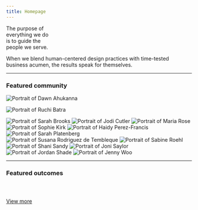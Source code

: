 ```yaml
---
title: Homepage
---
```


<title-block fade="true">
The purpose of<br>
everything we do<br>
<span>is to guide the<br>
people we serve.</span>
</title-block>

<grid background="gray-10">
<column lg="8" md="5">

<p size="xl">When we blend human-centered design practices with time-tested business acumen, the results speak for themselves.</p>

<icon name="PlexArrowDown"></icon>

</column>
</grid>

<grid background="gray-10">
<column lg="16">

<hr>

</column>

<!-- Featured Community Start -->

<column lg="4">

### Featured community

</column>

<column lg="4" md="4">

<tile title_size="small"
    href="/community/Dawn/"
    caption="community/Dawn"
    title="Dawn Ahukanna">
<img src="community/Dawn/608x608.jpg" alt="Portrait of Dawn Ahukanna" />
</tile>

</column>

<column lg="4" md="4">

<tile title_size="small"
    href="/community/Ruchi/"
    caption="community/Ruchi"
    title="Ruchi Batra">
<img src="community/Ruchi/608x608.jpg" alt="Portrait of Ruchi Batra" />
</tile>

</column>

<column lg="4" md="4">
<tile title_size="small"
    href="/community/SarahB/"
    caption="community/SarahB"
    title="Sarah Brooks">
<img src="community/SarahB/608x608.jpg" alt="Portrait of Sarah Brooks" />
</tile>
</column>

<column lg="4" md="4" offset_lg="4">
<tile title_size="small"
    href="/community/Jodi/"
    caption="community/Jodi"
    title="Jodi Cutler">
<img src="community/Jodi/608x608.jpg" alt="Portrait of Jodi Cutler" />
</tile>
</column>

<column lg="4" md="4">
<tile title_size="small"
    href="/community/Maria/"
    caption="community/Maria"
    title="Maria Rose Espadaler Mazo">
<img src="community/Maria/608x608.jpg" alt="Portrait of Maria Rose" />
</tile>
</tile>
</column>

<column lg="4" md="4">
<tile title_size="small"
    href="/community/Sophie/"
    caption="community/Sophie"
    title="Sophie Kirk">
<img src="community/Sophie/608x608.jpg" alt="Portrait of Sophie Kirk" />
</tile>
</column>

<column lg="4" md="4" offset_lg="4">
<tile title_size="small"
    href="/community/Haidy/"
    caption="community/Haidy"
    title="Haidy Perez">
<img src="community/Haidy/608x608.jpg" alt="Portrait of Haidy Perez-Francis" />
</tile>
</column>

<column lg="4" md="4" >
<tile title_size="small"
    href="/community/SarahP/"
    caption="community/SarahP"
    title="Sarah Platenberg">
<img src="community/SarahP/608x608.jpg" alt="Portrait of Sarah Platenberg" />
</tile>
</column>

<column lg="4" md="4">
<tile title_size="small"
    href="/community/Susana/"
    caption="community/Susana"
    title="Susana Rodriguez de Tembleque">
<img src="community/Susana/608x608.jpg" alt="Portrait of Susana Rodriguez de Tembleque" />
</tile>
</column>

<column lg="4" md="4" offset_lg="4">
<tile title_size="small"
    href="/community/Sabine/"
    caption="community/Sabine"
    title="Sabine Roehl">
<img src="community/Sabine/608x608.jpg" alt="Portrait of Sabine Roehl" />
</tile>
</column>

<column lg="4" md="4" >
<tile title_size="small"
    href="/community/Shani/"
    caption="community/Shani"
    title="Shani Sandy">
<img src="community/Shani/608x608.jpg" alt="Portrait of Shani Sandy" />
</tile>
</column>

<column lg="4" md="4" >
<tile title_size="small"
    href="/community/Joni/"
    caption="community/Joni"
    title="Joni Saylor">
<img src="community/Joni/608x608.jpg" alt="Portrait of Joni Saylor" />
</tile>
</column>

<column lg="4" md="4" offset_lg="4">
<tile title_size="small"
    href="/community/Jordan/"
    caption="community/Jordan"
    title="Jordan Shade">
<img src="community/Jordan/608x608.jpg" alt="Portrait of Jordan Shade" />
</tile>
</column>

<column lg="4" md="4">
<tile title_size="small"
    href="/community/Jenny/"
    caption="community/Jenny"
    title="Jenny Woo">
<img src="community/Jenny/608x608.jpg" alt="Portrait of Jenny Woo" />
</tile>
</column>

</grid>

<grid background="gray-10">
<column lg="16">

<hr>

</column>
<column lg="4">

<!-- Featured Community End -->

<!-- Outcomes Start -->

### Featured outcomes

</column>

<column lg="4" md="4">

<tile title_size="small"
    href="/impact/quantum/"
    caption="impact/quantum"
    title="Gallery: Quantum computing">
<img src="images/Image_1.jpg" alt="" />
</tile>

</column>
<column lg="4" md="4">

<tile title_size="small"
    href="https://www.youtube.com/watch?v=yrI8S1906Ug"
    caption="Youtube"
    title="Video: Building a security operations center on wheels">
<img src="images/Image_2.jpg" alt=""/>
</tile>

</column>
<column lg="4" md="4" offset_lg="0"  offset_md="4">

<tile title_size="small"
    href="https://www.tdc.org/competitions/typeface-design-2018/"
    caption="Type Directors Club"
    title="2018 Typeface design competition: Plex wins Judges’ Choice">
<img src="images/Image_3.jpg" alt=""/>
</tile>

</column>
<column lg="4" offset_lg="12" text_align="right">

[View more](/impact/)

</column>

</grid>

<!-- Outcomes End -->
